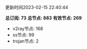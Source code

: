 更新时间2023-02-15 22:40:44

**总订阅: 73**
**总节点: 883**
**有效节点: 269**
- v2ray节点: 168
- ss节点: 99
- trojan节点: 2
